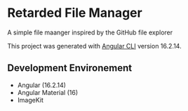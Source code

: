 # Retarded File Manager

A simple file maanger inspired by the GitHub file explorer

This project was generated with [Angular CLI](https://github.com/angular/angular-cli) version 16.2.14.

## Development Environement

- Angular (16.2.14)
- Angular Material (16)
- ImageKit
